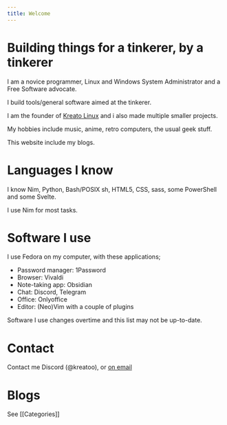 ```yaml
---
title: Welcome
---
```


# Building things for a tinkerer, by a tinkerer
I am a novice programmer, Linux and Windows System Administrator and a Free Software advocate.

I build tools/general software aimed at the tinkerer.

I am the founder of [Kreato Linux](https://linux.kreato.dev) and i also made multiple smaller projects.

My hobbies include music, anime, retro computers, the usual geek stuff.

This website include my blogs.

# Languages I know
I know Nim, Python, Bash/POSIX sh, HTML5, CSS, sass, some PowerShell and some Svelte.

I use Nim for most tasks.

# Software I use
I use Fedora on my computer, with these applications;

* Password manager: 1Password
* Browser: Vivaldi
* Note-taking app: Obsidian
* Chat: Discord, Telegram
* Office: Onlyoffice
* Editor: (Neo)Vim with a couple of plugins

Software I use changes overtime and this list may not be up-to-date.

# Contact
Contact me Discord (@kreatoo), or [on email](mailto:kreato@kreato.dev)

# Blogs
See [[Categories]]
